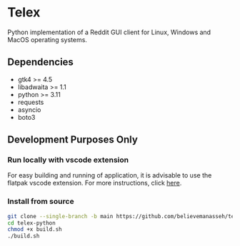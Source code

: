 # Telex

Python implementation of a Reddit GUI client for Linux, Windows and MacOS operating systems.

## Dependencies

- gtk4 >= 4.5
- libadwaita >= 1.1
- python >= 3.11
- requests
- asyncio
- boto3

## Development Purposes Only

### Run locally with vscode extension

For easy building and running of application, it is advisable to use the flatpak vscode extension. For more instructions, click [here](https://marketplace.visualstudio.com/items?itemName=bilelmoussaoui.flatpak-vscode).

### Install from source

```bash
git clone --single-branch -b main https://github.com/believemanasseh/telex-python
cd telex-python
chmod +x build.sh
./build.sh
```
